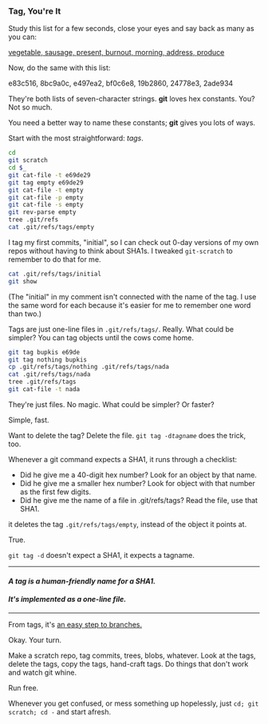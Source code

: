 ### Tag, You're It

Study this list for a few seconds, close your eyes and say back as many as you can:

[vegetable, sausage, present, burnout, morning, address, produce](http://4pics1word.ws/7-letter-words/)

Now, do the same with this list:

e83c516, 8bc9a0c, e497ea2, bf0c6e8, 19b2860, 24778e3, 2ade934

They're both lists of seven-character strings.
**git** loves hex constants. You? Not so much.

You need a better way to name these constants; **git** gives you lots of ways.

Start with the most straightforward: *tags*.

```bash
cd
git scratch
cd $_
git cat-file -t e69de29
git tag empty e69de29
git cat-file -t empty
git cat-file -p empty
git cat-file -s empty
git rev-parse empty
tree .git/refs
cat .git/refs/tags/empty
```

  I tag my first commits, "initial",
  so I can check out 0-day versions of my own repos
  without having to think about SHA1s.
  I tweaked `git-scratch` to remember to do that for me.

```bash
cat .git/refs/tags/initial
git show
```

(The "initial" in my comment isn't connected with the name of the tag.
I use the same word for each
because it's easier for me to remember one word than two.)

Tags are just one-line files in `.git/refs/tags/`.
Really. What could be simpler?
You can tag objects until the cows come home.

```bash
git tag bupkis e69de
git tag nothing bupkis
cp .git/refs/tags/nothing .git/refs/tags/nada
cat .git/refs/tags/nada
tree .git/refs/tags
git cat-file -t nada
```

They're just files. No magic. What could be simpler? Or faster?

Simple, fast.

Want to delete the tag? Delete the file.
`git tag -d`*`tagname`* does the trick, too.

Whenever a git command expects a SHA1,
it runs through a checklist:

- Did he give me a 40-digit hex number?
Look for an object by that name.
- Did he give me a smaller hex number?
Look for object with that number as the first few digits.
- Did he give me the name of a file in .git/refs/tags?
Read the file, use that SHA1.

it deletes the tag `.git/refs/tags/empty`,
instead of the object it points at.

True.

`git tag -d` doesn't expect a SHA1, it expects a tagname.

----
#### *A tag is a human-friendly name for a SHA1.*
#### *It's implemented as a one-line file.*
----

From tags, it's [an easy step to branches.](https://github.com/jsh/git-internals/blob/new-course/commitishes/on-to-branches.md)

Okay. Your turn.

Make a scratch repo, tag commits, trees, blobs, whatever.
Look at the tags, delete the tags, copy the tags, hand-craft tags. Do things that don't work and watch git whine.

Run free.

Whenever you get confused, or mess something up hopelessly,
just `cd; git scratch; cd -` and start afresh.

